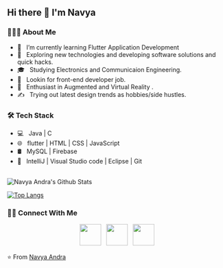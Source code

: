 <h2>Hi there 👋 I'm Navya</h2>

<h3> 👨🏻‍💻 About Me </h3>

- 🔭 &nbsp; I’m currently learning Flutter Application Development
- 🤔 &nbsp; Exploring new technologies and developing software solutions and quick hacks.
- 🎓 &nbsp; Studying Electronics and Communicaion Engineering.
- 💼 &nbsp; Lookin for front-end developer job.
- 🌱 &nbsp; Enthusiast in Augmented and Virtual Reality .
- ✍️ &nbsp; Trying out latest design trends as hobbies/side hustles.

<h3>🛠 Tech Stack</h3>

- 💻 &nbsp; Java | C 
- 🌐 &nbsp; flutter | HTML | CSS | JavaScript 
- 🛢 &nbsp; MySQL | Firebase
- 🔧 &nbsp; IntelliJ | Visual Studio code | Eclipse | Git


<br>

<img align="center" src="https://github-readme-stats.vercel.app/api?username=Navya-Andra&include_all_commits=true&count_private=true&show_icons=true&line_height=20&title_color=7A7ADB&icon_color=2234AE&text_color=D3D3D3&bg_color=0,000000,130F40" alt="Navya Andra's Github Stats">

</br>

[![Top Langs](https://github-readme-stats.vercel.app/api/top-langs/?username=Navya-Andra&layout=compact&text_color=daf7dc&bg_color=151515)](https://github.com/Navya-Andra/github-readme-stats)


<h3> 🤝🏻 Connect With Me </h3>

<p align="center">
&nbsp; <a href="https://twitter.com/NavyaAndra1" target="_blank" rel="noopener noreferrer"><img src="https://img.icons8.com/plasticine/100/000000/twitter.png" width="50" /></a>  
&nbsp; <a href="https://www.linkedin.com/in/navya-andra-494490156/" target="_blank" rel="noopener noreferrer"><img src="https://img.icons8.com/plasticine/100/000000/linkedin.png" width="50" /></a>
&nbsp; <a href="mailto:anchowdary13@gmail.com" target="_blank" rel="noopener noreferrer"><img src="https://img.icons8.com/plasticine/100/000000/gmail.png"  width="50" /></a>
</p>

⭐️ From [Navya Andra](https://github.com/Navya-Andra)
